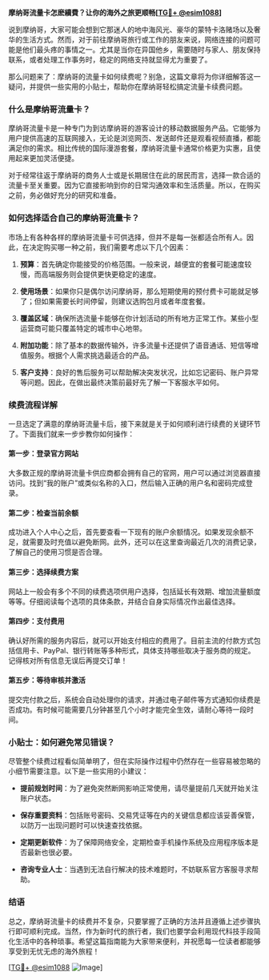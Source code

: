**摩纳哥流量卡怎麽續費？让你的海外之旅更顺畅[[TG💪+ @esim1088](https://t.me/s/esim1088)]**

说到摩纳哥，大家可能会想到它那迷人的地中海风光、豪华的蒙特卡洛赌场以及奢华的生活方式。然而，对于前往摩纳哥旅行或工作的朋友来说，网络连接的问题可能是他们最头疼的事情之一。尤其是当你在异国他乡，需要随时与家人、朋友保持联系，或者处理工作事务时，稳定的网络支持就显得尤为重要了。

那么问题来了：摩纳哥的流量卡如何续费呢？别急，这篇文章将为你详细解答这一疑问，并提供一些实用的小贴士，帮助你在摩纳哥轻松搞定流量卡续费问题。

### 什么是摩纳哥流量卡？

摩纳哥流量卡是一种专门为到访摩纳哥的游客设计的移动数据服务产品。它能够为用户提供高速的互联网接入，无论是浏览网页、发送邮件还是观看视频直播，都能满足你的需求。相比传统的国际漫游套餐，摩纳哥流量卡通常价格更为实惠，且使用起来更加灵活便捷。

对于经常往返于摩纳哥的商务人士或是长期居住在此的居民而言，选择一款合适的流量卡至关重要。因为它直接影响到你的日常沟通效率和生活质量。所以，在购买之前，务必做好充分的研究和准备。

### 如何选择适合自己的摩纳哥流量卡？

市场上有各种各样的摩纳哥流量卡可供选择，但并不是每一张都适合所有人。因此，在决定购买哪一种之前，我们需要考虑以下几个因素：

1. **预算**：首先确定你能接受的价格范围。一般来说，越便宜的套餐可能速度较慢，而高端服务则会提供更快更稳定的速度。
   
2. **使用场景**：如果你只是偶尔访问摩纳哥，那么短期使用的预付费卡可能就足够了；但如果需要长时间停留，则建议选购包月或者年度套餐。
    
3. **覆盖区域**：确保所选流量卡能够在你计划活动的所有地方正常工作。某些小型运营商可能只覆盖特定的城市中心地带。
    
4. **附加功能**：除了基本的数据传输外，许多流量卡还提供了语音通话、短信等增值服务。根据个人需求挑选最适合的产品。
    
5. **客户支持**：良好的售后服务可以帮助解决突发状况，比如忘记密码、账户异常等问题。因此，在做出最终决策前最好先了解一下客服水平如何。

### 续费流程详解

一旦选定了满意的摩纳哥流量卡后，接下来就是关于如何顺利进行续费的关键环节了。下面我们就来一步步教你如何操作：

#### 第一步：登录官方网站

大多数正规的摩纳哥流量卡供应商都会拥有自己的官网，用户可以通过浏览器直接访问。找到“我的账户”或类似名称的入口，然后输入正确的用户名和密码完成登录。

#### 第二步：检查当前余额

成功进入个人中心之后，首先要查看一下现有的账户余额情况。如果发现余额不足，就需要及时充值以避免断网。此外，还可以在这里查询最近几次的消费记录，了解自己的使用习惯是否合理。

#### 第三步：选择续费方案

网站上一般会有多个不同的续费选项供用户选择，包括延长有效期、增加流量额度等等。仔细阅读每个选项的具体条款，并结合自身实际情况作出最佳选择。

#### 第四步：支付费用

确认好所需的服务内容后，就可以开始支付相应的费用了。目前主流的付款方式包括信用卡、PayPal、银行转账等多种形式，具体支持哪些取决于服务商的规定。记得核对所有信息无误后再提交订单！

#### 第五步：等待审核并激活

提交完付款之后，系统会自动处理你的请求，并通过电子邮件等方式通知你续费是否成功。有时候可能需要几分钟甚至几个小时才能完全生效，请耐心等待一段时间。

### 小贴士：如何避免常见错误？

尽管整个续费过程看似简单明了，但在实际操作过程中仍然存在一些容易被忽略的小细节需要注意。以下是一些实用的小建议：

- **提前规划时间**：为了避免突然断网影响正常使用，请尽量提前几天就开始关注账户状态。
  
- **保存重要资料**：包括账号密码、交易凭证等在内的关键信息都应该妥善保管，以防万一出现问题时可以快速查找依据。
  
- **定期更新软件**：为了保障网络安全，定期检查手机操作系统及应用程序版本是否最新也很必要。
  
- **咨询专业人士**：当遇到无法自行解决的技术难题时，不妨联系官方客服寻求帮助。

### 结语

总之，摩纳哥流量卡的续费并不复杂，只要掌握了正确的方法并且遵循上述步骤执行即可顺利完成。当然，作为新时代的旅行者，我们也要学会利用现代科技手段简化生活中的各种琐事。希望这篇指南能为大家带来便利，并祝愿每一位读者都能够享受到无忧无虑的海外旅程！

[[TG💪+ @esim1088](https://t.me/s/esim1088) ![Image](https://i.postimg.cc/4NQfJmqS/Snipaste-2025-05-13-00-14-12.png)]
